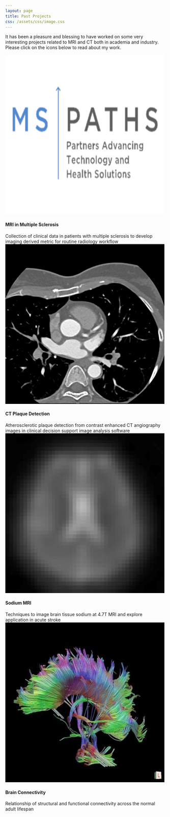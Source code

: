 ```yaml
---
layout: page
title: Past Projects
css: /assets/css/image.css
---
```


It has been a pleasure and blessing to have worked on some very interesting projects related to MRI and CT both in academia and industry. Please click on the icons below to read about my work.

<div class="photo-list">
    <div class="photos">
        <a href="https://ahwtsang.github.io/mspaths/">
            <img src="/assets/img/MSPATHS/MSPATHS_logo_white.png" alt="mspaths">
        </a>
        <h4 class="desc">MRI in Multiple Sclerosis</h4>
        <div class="desc">Collection of clinical data in patients with multiple sclerosis to develop imaging derived metric for routine radiology workflow</div>
    </div>
    <div class="photos">
        <a href="https://ahwtsang.github.io/elucid/">
            <img src="/assets/img/Elucid/ct-coronary-angiogram-axial.jpg" alt="elucid">
        </a>
        <h4 class="desc">CT Plaque Detection</h4>
        <div class="desc">Atherosclerotic plaque detection from contrast enhanced CT angiography images in clinical decision support image analysis software</div>
    </div>
    <div class="photos">
        <a href="https://ahwtsang.github.io/sodium/">
            <img src="/assets/img/SodiumMRI/SodiumSlice.jpg" alt="sodium">
        </a>
        <h4 class="desc">Sodium MRI</h4>
        <div class="desc">Techniques to image brain tissue sodium at 4.7T MRI and explore application in acute stroke</div>
    </div>
    <div class="photos">
        <a href="https://ahwtsang.github.io/brainconn/">
            <img src="/assets/img/DTI_rsfMRI/DTI-tractography-of-the-corpus-callosum-in-the-brain.png" alt="brainconn">
        </a>
        <h4 class="desc">Brain Connectivity</h4>
        <div class="desc">Relationship of structural and functional connectivity across the normal adult lifespan</div>
    </div>
</div>
